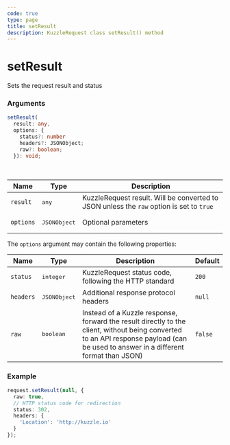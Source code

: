 ```yaml
---
code: true
type: page
title: setResult
description: KuzzleRequest class setResult() method
---
```


# setResult

Sets the request result and status

### Arguments

```ts
setResult(
  result: any,
  options: {
    status?: number
    headers?: JSONObject;
    raw?: boolean;
  }): void;
```

</br>

| Name | Type | Description                      |
|------|------|----------------------------------|
| `result` | <pre>any</pre> | KuzzleRequest result. Will be converted to JSON unless the `raw` option is set to `true` |
| `options` | <pre>JSONObject</pre> | Optional parameters |

The `options` argument may contain the following properties:

| Name | Type | Description                      | Default |
|------|------|----------------------------------|---------|
| `status` | <pre>integer</pre> | KuzzleRequest status code, following the HTTP standard | `200` |
| `headers` | <pre>JSONObject</pre> | Additional response protocol headers | `null` |
| `raw` | <pre>boolean</pre> | Instead of a Kuzzle response, forward the result directly to the client, without being converted to an API response payload (can be used to answer in a different format than JSON) | `false` |

### Example

```ts
request.setResult(null, {
  raw: true,
  // HTTP status code for redirection
  status: 302,
  headers: {
    'Location': 'http://kuzzle.io'
  }
});
```
